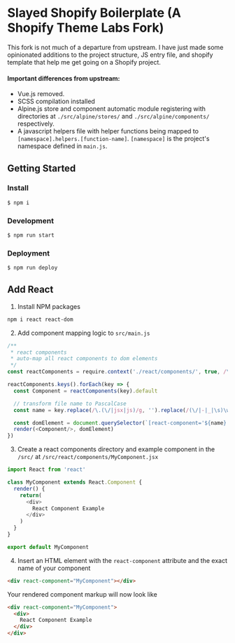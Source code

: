 # Slayed Shopify Boilerplate (A Shopify Theme Labs Fork)

This fork is not much of a departure from upstream. I have just made some opinionated additions to the project structure, JS entry file, and shopify template that help me get going on a Shopify project.

#### Important differences from upstream:
- Vue.js removed.
- SCSS compilation installed
- Alpine.js store and component automatic module registering with directories at `./src/alpine/stores/` and `./src/alpine/components/` respectively. 
- A javascript helpers file with helper functions being mapped to `[namespace].helpers.[function-name]`. `[namespace]` is the project's namespace defined in `main.js`.


## Getting Started

### Install

```bash
$ npm i
```

### Development

```bash
$ npm run start
```

### Deployment

```bash
$ npm run deploy
```

## Add React

1. Install NPM packages

```bash
npm i react react-dom
```

2. Add component mapping logic to `src/main.js`

```javascript
/**
 * react components
 * auto-map all react components to dom elements
 */
const reactComponents = require.context('./react/components/', true, /\.(jsx|js)$/)

reactComponents.keys().forEach(key => {
  const Component = reactComponents(key).default

  // transform file name to PascalCase
  const name = key.replace(/\.(\/|jsx|js)/g, '').replace(/(\/|-|_|\s)\w/g, (match) => match.slice(1).toUpperCase()).replace(/^[A-Za-z]/, (match) => match.toUpperCase())

  const domElement = document.querySelector(`[react-component='${name}']`)
  render(<Component/>, domElement)
})
```

3. Create a react components directory and example component in the `/src/` at `/src/react/components/MyComponent.jsx`

```javascript
import React from 'react'

class MyComponent extends React.Component {
  render() {
    return(
      <div>
        React Component Example
      </div>
    )
  }
}

export default MyComponent
```

4. Insert an HTML element with the `react-component` attribute and the exact name of your component
```html
<div react-component="MyComponent"></div>
```

Your rendered component markup will now look like
```html
<div react-component="MyComponent">
  <div>
    React Component Example
  </div>
</div>
```
